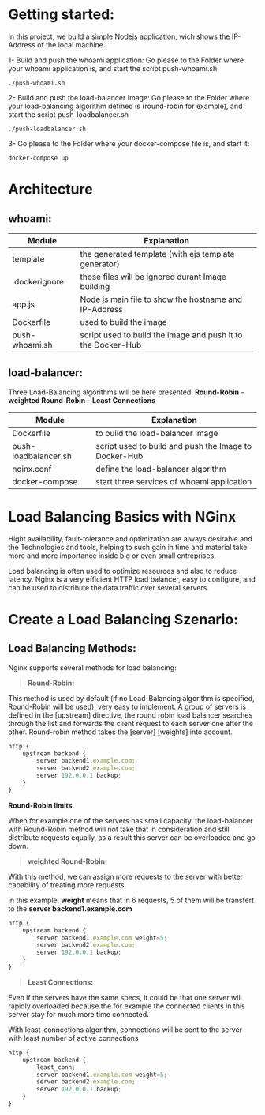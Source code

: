 # Getting started:

In this project, we build a simple Nodejs application, wich shows the IP-Address of the local machine.

1- Build and push the whoami application:
Go please to the Folder where your whoami application is, and start the script push-whoami.sh

``` ./push-whoami.sh ```

2- Build and push the load-balancer Image:
Go please to the Folder where your load-balancing algorithm defined is (round-robin for example), and start the script push-loadbalancer.sh

``` ./push-loadbalancer.sh ```

3- Go please to the Folder where your docker-compose file is, and start it:

``` docker-compose up ```

# Architecture

## whoami:

Module | Explanation
---------------- | ----------------
template | the generated template (with ejs template generator)
.dockerignore | those files will be ignored durant Image building
app.js | Node js main file to show the hostname and IP-Address
Dockerfile | used to build the image
push-whoami.sh | script used to build the image and push it to the Docker-Hub


## load-balancer:

Three Load-Balancing algorithms will be here presented: **Round-Robin** - **weighted Round-Robin** - **Least Connections**

Module | Explanation
---------------- | ----------------
Dockerfile | to build the load-balancer Image
push-loadbalancer.sh | script used to build and push the Image to Docker-Hub
nginx.conf | define the load-balancer algorithm
docker-compose | start three services of whoami application

# Load Balancing Basics with NGinx

Hight availability, fault-tolerance and optimization are always desirable and the Technologies and tools, helping to such gain in time and material take more and more importance inside big or even small entreprises.

Load balancing is often used to optimize resources and also to reduce latency.
Nginx is a very efficient HTTP load balancer, easy to configure, and can be used to distribute the data traffic over several servers.

# Create a Load Balancing Szenario:

## Load Balancing Methods:

Nginx supports several methods for load balancing:

> **Round-Robin:**

This method is used by default (if no Load-Balancing algorithm is specified, Round-Robin will be used), very easy to implement. A group of servers is defined in the [upstream] directive, the round robin load balancer searches through the list and forwards the client request to each server one after the other.
Round-robin method takes the [server] [weights] into account.

```javascript
http {
    upstream backend {
        server backend1.example.com;
        server backend2.example.com;
        server 192.0.0.1 backup;
    }
}
```

**Round-Robin limits**

When for example one of the servers has small capacity, the load-balancer with Round-Robin method will not take that in consideration and still distribute requests equally, as a result this server can be overloaded and go down.

> **weighted Round-Robin:**

With this method, we can assign more requests to the server with better capability of treating more requests.

In this example, **weight** means that in 6 requests, 5 of them will be transfert to the **server backend1.example.com**

```javascript
http {
    upstream backend {
        server backend1.example.com weight=5;
        server backend2.example.com;
        server 192.0.0.1 backup;
    }
}
```

> **Least Connections:**

Even if the servers have the same specs, it could be that one server will rapidly overloaded because the for example the connected clients in this server stay for much more time connected.

With least-connections algorithm, connections will be sent to the server with least number of active connections

```javascript
http {
    upstream backend {
        least_conn;
        server backend1.example.com weight=5;
        server backend2.example.com;
        server 192.0.0.1 backup;
    }
}
```
